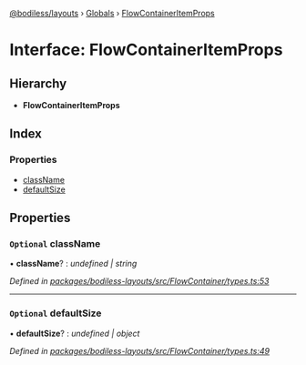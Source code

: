[@bodiless/layouts](../README.md) › [Globals](../globals.md) › [FlowContainerItemProps](flowcontaineritemprops.md)

# Interface: FlowContainerItemProps

## Hierarchy

* **FlowContainerItemProps**

## Index

### Properties

* [className](flowcontaineritemprops.md#optional-classname)
* [defaultSize](flowcontaineritemprops.md#optional-defaultsize)

## Properties

### `Optional` className

• **className**? : *undefined | string*

*Defined in [packages/bodiless-layouts/src/FlowContainer/types.ts:53](https://github.com/johnsonandjohnson/Bodiless-JS/blob/5c62a77/packages/bodiless-layouts/src/FlowContainer/types.ts#L53)*

___

### `Optional` defaultSize

• **defaultSize**? : *undefined | object*

*Defined in [packages/bodiless-layouts/src/FlowContainer/types.ts:49](https://github.com/johnsonandjohnson/Bodiless-JS/blob/5c62a77/packages/bodiless-layouts/src/FlowContainer/types.ts#L49)*
